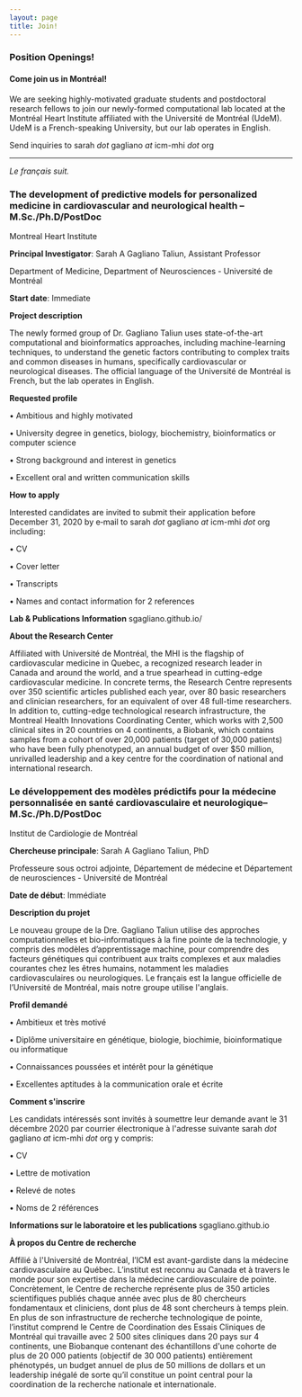 ```yaml
---
layout: page
title: Join! 
---
```


### Position Openings!

#### <b>Come join us in Montréal!</b>
We are seeking highly-motivated graduate students and postdoctoral research fellows to join our newly-formed computational lab located at the Montréal Heart Institute affiliated with the Université de Montréal (UdeM).
UdeM is a French-speaking University, but our lab operates in English.

Send inquiries to sarah <i>dot</i> gagliano <i>at</i> icm-mhi <i>dot</i> org

- - - - - 

<i>Le français suit.</i>

### The development of predictive models for personalized medicine in cardiovascular and neurological health – M.Sc./Ph.D/PostDoc 

Montreal Heart Institute 

<b>Principal Investigator</b>:  Sarah A Gagliano Taliun, Assistant Professor
<p>Department of Medicine, Department of Neurosciences  - Université de Montréal</p>

<b>Start date</b>: Immediate

<b>Project description</b> 
<p>The newly formed group of Dr. Gagliano Taliun uses state-of-the-art computational and bioinformatics approaches, including machine-learning techniques, to understand the genetic factors contributing to complex traits and common diseases in humans, specifically cardiovascular or neurological diseases. The official language of the Université de Montréal is French, but the lab operates in English.</p> 

<b>Requested profile</b>
<p>•	Ambitious and highly motivated</p> 
<p>•	University degree in genetics, biology, biochemistry, bioinformatics or computer science</p> 
<p>•	Strong background and interest in genetics</p>
<p>•	Excellent oral and written communication skills</p>

<b>How to apply</b> 
<p>Interested candidates are invited to submit their application before December 31, 2020 by e‐mail to sarah <i>dot</i> gagliano <i>at</i> icm-mhi <i>dot</i> org including:</p> 
<p>•	CV</p>
<p>•	Cover letter</p>
<p>•	Transcripts</p>
<p>•	Names and contact information for 2 references</p> 

<b>Lab & Publications Information</b> sgagliano.github.io/

<b>About the Research Center</b> 
<p>Affiliated with Université de Montréal, the MHI is the flagship of cardiovascular medicine in Quebec, a recognized research leader in Canada and around the world, and a true spearhead in cutting-edge cardiovascular medicine. In concrete terms, the Research Centre represents over 350 scientific articles published each year, over 80 basic researchers and clinician researchers, for an equivalent of over 48 full-time researchers. In addition to, cutting-edge technological research infrastructure, the Montreal Health Innovations Coordinating Center, which works with 2,500 clinical sites in 20 countries on 4 continents, a Biobank, which contains samples from a cohort of over 20,000 patients (target of 30,000 patients) who have been fully phenotyped, an annual budget of over $50 million, unrivalled leadership and a key centre for the coordination of national and international research.</p> 

### Le développement des modèles prédictifs pour la médecine personnalisée en santé cardiovasculaire et neurologique– M.Sc./Ph.D/PostDoc 

Institut de Cardiologie de Montréal

<b>Chercheuse principale</b>: Sarah A Gagliano Taliun, PhD
<p>Professeure sous octroi adjointe, Département de médecine et Département de neurosciences - Université de Montréal</p> 

<b>Date de début</b>:  Immédiate 

<b>Description du projet</b> 
<p>Le nouveau groupe de la Dre. Gagliano Taliun utilise des approches computationnelles et bio-informatiques à la fine pointe de la technologie, y compris des modèles d’apprentissage machine, pour comprendre des facteurs génétiques qui contribuent aux traits complexes et aux maladies courantes chez les êtres humains, notamment les maladies cardiovasculaires ou neurologiques. Le français est la langue officielle de l’Université de Montréal, mais notre groupe utilise l'anglais.</p> 

<b>Profil demandé</b> 
<p>•	Ambitieux et très motivé</p> 
<p>•	Diplôme universitaire en génétique, biologie, biochimie, bioinformatique ou informatique</p>
<p>•	Connaissances poussées et intérêt pour la génétique</p> 
<p>•	Excellentes aptitudes à la communication orale et écrite</p> 

<b>Comment s'inscrire</b> 
<p>Les candidats intéressés sont invités à soumettre leur demande avant le 31 décembre 2020 par courrier électronique à l'adresse suivante sarah <i>dot</i> gagliano <i>at</i> icm-mhi <i>dot</i> org y compris:</p> 
<p>•	CV</p>
<p>•	Lettre de motivation</p> 
<p>•	Relevé de notes</p>
<p>•	Noms de 2 références</p> 

<b>Informations sur le laboratoire et les publications</b> sgagliano.github.io

<b>À propos du Centre de recherche</b> 
<p>Affilié à l'Université de Montréal, l’ICM est avant-gardiste dans la médecine cardiovasculaire au Québec. L’institut est reconnu au Canada et à travers le monde pour son expertise dans la médecine cardiovasculaire de pointe. Concrètement, le Centre de recherche représente plus de 350 articles scientifiques publiés chaque année avec plus de 80 chercheurs fondamentaux et cliniciens, dont plus de 48 sont chercheurs à temps plein. En plus de son infrastructure de recherche technologique de pointe, l’institut comprend le Centre de Coordination des Essais Cliniques de Montréal qui travaille avec 2 500 sites cliniques dans 20 pays sur 4 continents, une Biobanque contenant des échantillons d'une cohorte de plus de 20 000 patients (objectif de 30 000 patients) entièrement phénotypés, un budget annuel de plus de 50 millions de dollars et un leadership inégalé de sorte qu’il constitue un point central pour la coordination de la recherche nationale et internationale.</p> 
